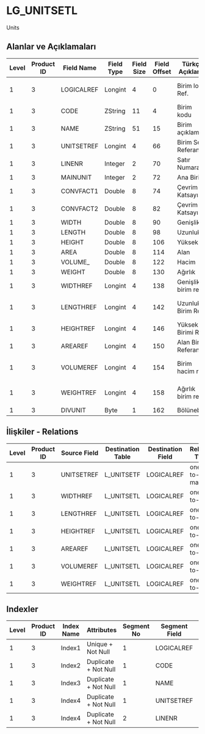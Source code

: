 # LG_UNITSETL

Units

## Alanlar ve Açıklamaları

| Level | Product ID | Field Name | Field Type | Field Size | Field Offset | Türkçe Açıklama | Expression |
| ----- | ---------- | ---------- | ---------- | ---------- | ------------ | --------------- | ---------- |
| 1 | 3 | LOGICALREF | Longint | 4 | 0 | Birim log. Ref. | Unit Logical Reference |
| 1 | 3 | CODE | ZString | 11 | 4 | Birim kodu | Unit Code |
| 1 | 3 | NAME | ZString | 51 | 15 | Birim açıklaması | Unit Description |
| 1 | 3 | UNITSETREF | Longint | 4 | 66 | Birim Seti Referansı | Unit Set Reference |
| 1 | 3 | LINENR | Integer | 2 | 70 | Satır Numarası | Line Number |
| 1 | 3 | MAINUNIT | Integer | 2 | 72 | Ana Birim | Main Unit |
| 1 | 3 | CONVFACT1 | Double | 8 | 74 | Çevrim Katsayısı | Conversion Factor |
| 1 | 3 | CONVFACT2 | Double | 8 | 82 | Çevrim Katsayısı | Conversion Factor |
| 1 | 3 | WIDTH | Double | 8 | 90 | Genişlik | Width |
| 1 | 3 | LENGTH | Double | 8 | 98 | Uzunluk | Length |
| 1 | 3 | HEIGHT | Double | 8 | 106 | Yükseklik | Height |
| 1 | 3 | AREA | Double | 8 | 114 | Alan | Area |
| 1 | 3 | VOLUME_ | Double | 8 | 122 | Hacim | Volume |
| 1 | 3 | WEIGHT | Double | 8 | 130 | Ağırlık | Weight |
| 1 | 3 | WIDTHREF | Longint | 4 | 138 | Genişlik birim ref. | Width Unit Reference |
| 1 | 3 | LENGTHREF | Longint | 4 | 142 | Uzunluk Birim Ref. | Length Unit Reference |
| 1 | 3 | HEIGHTREF | Longint | 4 | 146 | Yükseklik Birimi Ref. | Height Unit Reference |
| 1 | 3 | AREAREF | Longint | 4 | 150 | Alan Birim Referansı | Area Unit Reference |
| 1 | 3 | VOLUMEREF | Longint | 4 | 154 | Birim hacim ref. | Volume Unit Reference |
| 1 | 3 | WEIGHTREF | Longint | 4 | 158 | Ağırlık birim ref. | Weight Unit Reference |
| 1 | 3 | DIVUNIT | Byte | 1 | 162 | Bölünebilir | Divisible |

## İlişkiler - Relations

| Level | Product ID | Source Field | Destination Table | Destination Field | Relation Type | Extra Condition |
| ----- | ---------- | ------------ | ---------------- | ---------------- | ------------- | --------------- |
| 1 | 3 | UNITSETREF | L_UNITSETF | LOGICALREF | one-to-many |  |
| 1 | 3 | WIDTHREF | L_UNITSETL | LOGICALREF | one-to-one |  |
| 1 | 3 | LENGTHREF | L_UNITSETL | LOGICALREF | one-to-one |  |
| 1 | 3 | HEIGHTREF | L_UNITSETL | LOGICALREF | one-to-one |  |
| 1 | 3 | AREAREF | L_UNITSETL | LOGICALREF | one-to-one |  |
| 1 | 3 | VOLUMEREF | L_UNITSETL | LOGICALREF | one-to-one |  |
| 1 | 3 | WEIGHTREF | L_UNITSETL | LOGICALREF | one-to-one |  |

## Indexler

| Level | Product ID | Index Name | Attributes | Segment No | Segment Field | Sense |
| ----- | ---------- | ---------- | ---------- | ---------- | ------------- | ----- |
| 1 | 3 | Index1 | Unique + Not Null | 1 | LOGICALREF | Ascending |
| 1 | 3 | Index2 | Duplicate + Not Null | 1 | CODE | Ascending |
| 1 | 3 | Index3 | Duplicate + Not Null | 1 | NAME | Ascending |
| 1 | 3 | Index4 | Duplicate + Not Null | 1 | UNITSETREF | Ascending |
| 1 | 3 | Index4 | Duplicate + Not Null | 2 | LINENR | Ascending |
